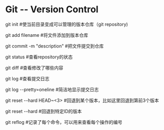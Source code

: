 # Git -- Version Control


git init #使当前目录变成可以管理的版本仓库（git repository)

git add filename #将文件添加到版本仓库

git commit -m "description" #把文件提交到仓库

git status #查看repository的状态

git diff #查看修改了哪些内容

git log #查看提交日志

git log --pretty=oneline #简洁地显示提交日志

git reset --hard HEAD~<3> #回退到某个版本，比如这里回退到第前3个版本

git reset --hard <commit ID> #回退到特定ID的版本

git reflog #记录了每个命令，可以用来查看每个操作的编号
